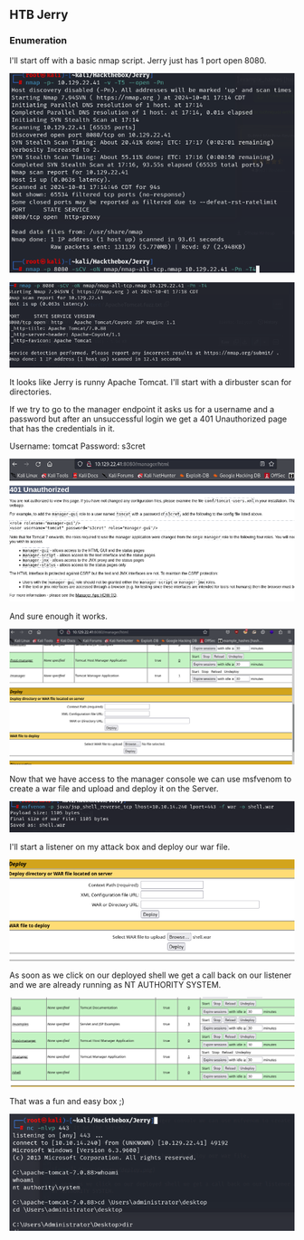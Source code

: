 ## HTB Jerry

### Enumeration

I'll start off with a basic nmap script. Jerry just has 1 port open 8080.

![nmap](/Jerry/images/nmap.png) 

![nmap](/Jerry/images/nmap2.png) 

It looks like Jerry is runny Apache Tomcat. I'll start with a dirbuster scan for directories.

If we try to go to the manager endpoint it asks us for a username and a password but after an unsuccessful login we get a 401 Unauthorized page that has the credentials in it.

Username: tomcat
Password: s3cret

![nmap](/Jerry/images/creds.png) 

And sure enough it works.

![nmap](/Jerry/images/login.png) 

Now that we have access to the manager console we can use msfvenom to create a war file and upload and deploy it on the Server.

![nmap](/Jerry/images/payload.png) 

I'll start a listener on my attack box and deploy our war file.

![nmap](/Jerry/images/deploy.png) 

As soon as we click on our deployed shell we get a call back on our listener and we are already running as NT AUTHORITY SYSTEM.

![nmap](/Jerry/images/launch.png) 

That was a fun and easy box ;)

![nmap](/Jerry/images/root.png) 
